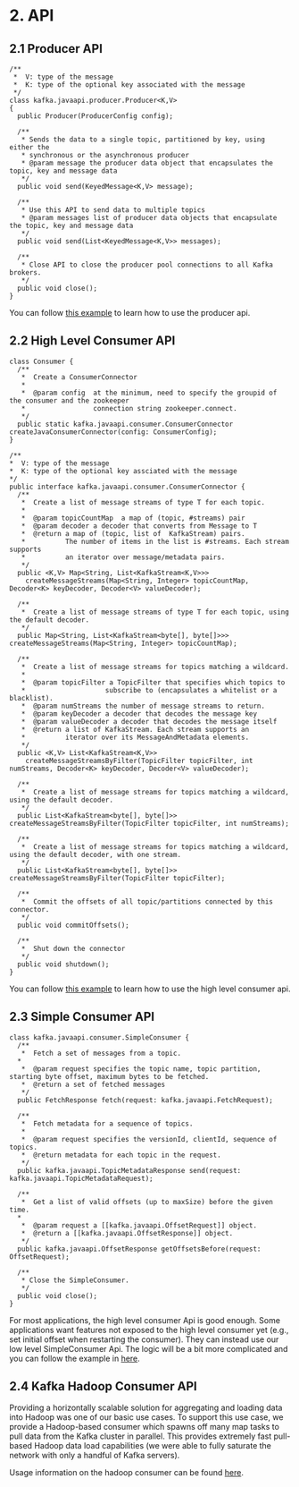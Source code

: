 # 2. API

## 2.1 Producer API

    /**
     *  V: type of the message
     *  K: type of the optional key associated with the message
     */
    class kafka.javaapi.producer.Producer<K,V>
    {
      public Producer(ProducerConfig config);
    
      /**
       * Sends the data to a single topic, partitioned by key, using either the
       * synchronous or the asynchronous producer
       * @param message the producer data object that encapsulates the topic, key and message data
       */
      public void send(KeyedMessage<K,V> message);
    
      /**
       * Use this API to send data to multiple topics
       * @param messages list of producer data objects that encapsulate the topic, key and message data
       */
      public void send(List<KeyedMessage<K,V>> messages);
    
      /**
       * Close API to close the producer pool connections to all Kafka brokers.
       */
      public void close();
    }

You can follow [this example](https://cwiki.apache.org/confluence/display/KAFKA/0.8.0+Producer+Example) to learn how to use the producer api.

## 2.2 High Level Consumer API

    class Consumer {
      /**
       *  Create a ConsumerConnector
       *
       *  @param config  at the minimum, need to specify the groupid of the consumer and the zookeeper
       *                 connection string zookeeper.connect.
       */
      public static kafka.javaapi.consumer.ConsumerConnector createJavaConsumerConnector(config: ConsumerConfig);
    }

    /**
    *  V: type of the message
    *  K: type of the optional key assciated with the message
    */
    public interface kafka.javaapi.consumer.ConsumerConnector {
      /**
       *  Create a list of message streams of type T for each topic.
       *
       *  @param topicCountMap  a map of (topic, #streams) pair
       *  @param decoder a decoder that converts from Message to T
       *  @return a map of (topic, list of  KafkaStream) pairs.
       *          The number of items in the list is #streams. Each stream supports
       *          an iterator over message/metadata pairs.
       */
      public <K,V> Map<String, List<KafkaStream<K,V>>> 
        createMessageStreams(Map<String, Integer> topicCountMap, Decoder<K> keyDecoder, Decoder<V> valueDecoder);
      
      /**
       *  Create a list of message streams of type T for each topic, using the default decoder.
       */
      public Map<String, List<KafkaStream<byte[], byte[]>>> createMessageStreams(Map<String, Integer> topicCountMap);
    
      /**
       *  Create a list of message streams for topics matching a wildcard.
       *
       *  @param topicFilter a TopicFilter that specifies which topics to
       *                    subscribe to (encapsulates a whitelist or a blacklist).
       *  @param numStreams the number of message streams to return.
       *  @param keyDecoder a decoder that decodes the message key
       *  @param valueDecoder a decoder that decodes the message itself
       *  @return a list of KafkaStream. Each stream supports an
       *          iterator over its MessageAndMetadata elements.
       */
      public <K,V> List<KafkaStream<K,V>> 
        createMessageStreamsByFilter(TopicFilter topicFilter, int numStreams, Decoder<K> keyDecoder, Decoder<V> valueDecoder);
      
      /**
       *  Create a list of message streams for topics matching a wildcard, using the default decoder.
       */
      public List<KafkaStream<byte[], byte[]>> createMessageStreamsByFilter(TopicFilter topicFilter, int numStreams);
      
      /**
       *  Create a list of message streams for topics matching a wildcard, using the default decoder, with one stream.
       */
      public List<KafkaStream<byte[], byte[]>> createMessageStreamsByFilter(TopicFilter topicFilter);
    
      /**
       *  Commit the offsets of all topic/partitions connected by this connector.
       */
      public void commitOffsets();
    
      /**
       *  Shut down the connector
       */
      public void shutdown();
    }

You can follow [this example](https://cwiki.apache.org/confluence/display/KAFKA/Consumer+Group+Example) to learn how to use the high level consumer api.

## 2.3 Simple Consumer API

    class kafka.javaapi.consumer.SimpleConsumer {
      /**
       *  Fetch a set of messages from a topic.
      *
       *  @param request specifies the topic name, topic partition, starting byte offset, maximum bytes to be fetched.
       *  @return a set of fetched messages
       */
      public FetchResponse fetch(request: kafka.javaapi.FetchRequest);
    
      /**
       *  Fetch metadata for a sequence of topics.
       *  
       *  @param request specifies the versionId, clientId, sequence of topics.
       *  @return metadata for each topic in the request.
       */
      public kafka.javaapi.TopicMetadataResponse send(request: kafka.javaapi.TopicMetadataRequest);
    
      /**
       *  Get a list of valid offsets (up to maxSize) before the given time.
      *
       *  @param request a [[kafka.javaapi.OffsetRequest]] object.
       *  @return a [[kafka.javaapi.OffsetResponse]] object.
       */
      public kafka.javaapi.OffsetResponse getOffsetsBefore(request: OffsetRequest);
    
      /**
       * Close the SimpleConsumer.
       */
      public void close();
    }

For most applications, the high level consumer Api is good enough. Some applications want features not exposed to the high level consumer yet (e.g., set initial offset when restarting the consumer). They can instead use our low level SimpleConsumer Api. The logic will be a bit more complicated and you can follow the example in [here](https://cwiki.apache.org/confluence/display/KAFKA/0.8.0+SimpleConsumer+Example).

## 2.4 Kafka Hadoop Consumer API

Providing a horizontally scalable solution for aggregating and loading data into Hadoop was one of our basic use cases. To support this use case, we provide a Hadoop-based consumer which spawns off many map tasks to pull data from the Kafka cluster in parallel. This provides extremely fast pull-based Hadoop data load capabilities (we were able to fully saturate the network with only a handful of Kafka servers).

Usage information on the hadoop consumer can be found [here](https://github.com/linkedin/camus/tree/camus-kafka-0.8/).